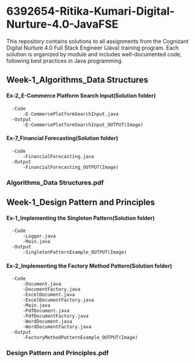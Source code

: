 # 6392654-Ritika-Kumari-Digital-Nurture-4.0-JavaFSE
This repository contains solutions to all assignments from the Cognizant Digital Nurture 4.0 Full Stack Engineer (Java) training program. Each solution is organized by module and includes well-documented code, following best practices in Java programming.

## Week-1_Algorithms_Data Structures
#### Ex-2_E-Commerce Platform Search Input(Solution folder)
      -Code
          -E-CommercePlatformSearchInput.java
      -Output
          -E-CommercePlatformSearchInput_OUTPUT(Image)
####  Ex-7_Financial Forecasting(Solution folder)
      -Code
          -FinancialForecasting.java
      -Output
          -FinancialForecasting_OUTPUT(Image)
### Algorithms_Data Structures.pdf

          
## Week-1_Design Pattern and Principles
#### Ex-1_Implementing the Singleton Pattern(Solution folder)
      -Code
          -Logger.java
          -Main.java
      -Output
          -SingletonPatternExample_OUTPUT(Image)
####  Ex-2_Implementing the Factory Method Pattern(Solution folder)
      -Code
          -Document.java
          -DocumentFactory.java
          -ExcelDocument.java
          -ExcelDocumentFactory.java
          -Main.java
          -PdfDocument.java
          -PdfDocumentFactory.java
          -WordDocument.java
          -WordDocumentFactory.java
      -Output
          -FactoryMethodPatternExample_OUTPUT(Image)
###  Design Pattern and Principles.pdf

